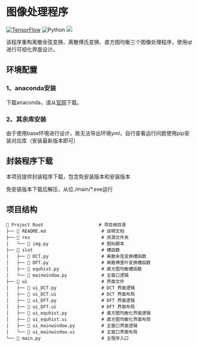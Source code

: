 # 图像处理程序
[![TensorFlow](https://badgen.net/github/release/KingJerrick/NJUST_image-processing/stable)]([https://objects.githubusercontent.com/github-production-release-asset-2e65be/959605317/88f827e1-9e64-4a7e-bf9b-58d1c2918297?X-Amz-Algorithm=AWS4-HMAC-SHA256&X-Amz-Credential=releaseassetproduction%2F20250403%2Fus-east-1%2Fs3%2Faws4_request&X-Amz-Date=20250403T083404Z&X-Amz-Expires=300&X-Amz-Signature=9f576ea392e4966bd6f04fea2f18eb2a70f6e6c81724e756cf248dcf42abab10&X-Amz-SignedHeaders=host&response-content-disposition=attachment%3B%20filename%3DProcess_v4.0.0_realse.rar&response-content-type=application%2Foctet-stream](https://github.com/KingJerrick/NJUST_image-processing/releases/tag/v4.0.0))
![Python](https://img.shields.io/badge/Python-14354C.svg?logo=python&logoColor=white)
![](https://img.shields.io/badge/Qt-%23217346.svg?style=flat&logo=Qt&logoColor=white)

该程序重构离散余弦变换、离散傅氏变换、直方图均衡三个图像处理程序，使用qt进行可视化界面设计。

## 环境配置
### 1、anaconda安装
下载anaconda，请从[官网](https://www.anaconda.com/download)下载。
### 2、其余库安装
由于使用base环境进行设计，故无法导出环境yml，自行查看运行问题使用pip安装对应库（安装最新版本即可）

## 封装程序下载
本项目提供封装程序下载，包含免安装版本和安装版本

免安装版本下载后解压，从位./main/*.exe运行

## 项目结构
```
📂 Project Root                     # 项目根目录
├── 📜 README.md                     # 说明文档
├── 📂 res                           # 资源文件夹
│   └── 📜 img.py                    # 图标脚本
├── 📂 slot                          # 槽函数
│   ├── 📜 DCT.py                    # 离散余弦变换槽函数
│   ├── 📜 DFT.py                    # 离散傅里叶变换槽函数
│   ├── 📜 equhist.py                # 直方图均衡槽函数
│   └── 📜 mainwindow.py             # 主窗口逻辑
├── 📂 ui                            # 界面文件
│   ├── 📜 ui_DCT.py                 # DCT 界面逻辑
│   ├── 📜 ui_DCT.ui                 # DCT 界面布局
│   ├── 📜 ui_DFT.py                 # DFT 界面逻辑
│   ├── 📜 ui_DFT.ui                 # DFT 界面布局
│   ├── 📜 ui_equhist.py             # 直方图均衡化界面逻辑
│   ├── 📜 ui_equhist.ui             # 直方图均衡化界面布局
│   ├── 📜 ui_mainwindow.py          # 主窗口界面逻辑
│   └── 📜 ui_mainwindow.ui          # 主窗口界面布局
└── 📜 main.py                       # 主程序入口
```
